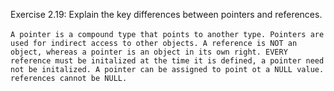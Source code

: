 Exercise 2.19: Explain the key differences between pointers and references.<br />
<br />
`A pointer is a compound type that points to another type. Pointers are used for indirect access to other objects. A reference is NOT an object, whereas a pointer is an object in its own right. EVERY reference must be initalized at the time it is defined, a pointer need not be initalized. A pointer can be assigned to point ot a NULL value. references cannot be NULL.`
